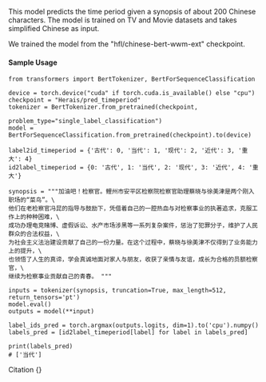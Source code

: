 This model predicts the time period given a synopsis of about 200 Chinese characters.
The model is trained on TV and Movie datasets and takes simplified Chinese as input.

We trained the model from the "hfl/chinese-bert-wwm-ext" checkpoint.

#### Sample Usage
    from transformers import BertTokenizer, BertForSequenceClassification
    
    device = torch.device("cuda" if torch.cuda.is_available() else "cpu")
    checkpoint = "Herais/pred_timeperiod"
    tokenizer = BertTokenizer.from_pretrained(checkpoint, 
                                              problem_type="single_label_classification")
    model = BertForSequenceClassification.from_pretrained(checkpoint).to(device)
    
    label2id_timeperiod = {'古代': 0, '当代': 1, '现代': 2, '近代': 3, '重大': 4}
    id2label_timeperiod = {0: '古代', 1: '当代', 2: '现代', 3: '近代', 4: '重大'}

    synopsis = """加油吧！检察官。鲤州市安平区检察院检察官助理蔡晓与徐美津是两个刚入职场的“菜鸟”。\
    他们在老检察官冯昆的指导与鼓励下，凭借着自己的一腔热血与对检察事业的执著追求，克服工作上的种种困难，\
    成功办理电竞赌博、虚假诉讼、水产市场涉黑等一系列复杂案件，惩治了犯罪分子，维护了人民群众的合法权益，\
    为社会主义法治建设贡献了自己的一份力量。在这个过程中，蔡晓与徐美津不仅得到了业务能力上的提升，\
    也领悟了人生的真谛，学会真诚地面对家人与朋友，收获了亲情与友谊，成长为合格的员额检察官，\
    继续为检察事业贡献自己的青春。 """
    
    inputs = tokenizer(synopsis, truncation=True, max_length=512, return_tensors='pt')
    model.eval()
    outputs = model(**input)
        
    label_ids_pred = torch.argmax(outputs.logits, dim=1).to('cpu').numpy()
    labels_pred = [id2label_timeperiod[label] for label in labels_pred]
    
    print(labels_pred)
    # ['当代']
    
 Citation
{}